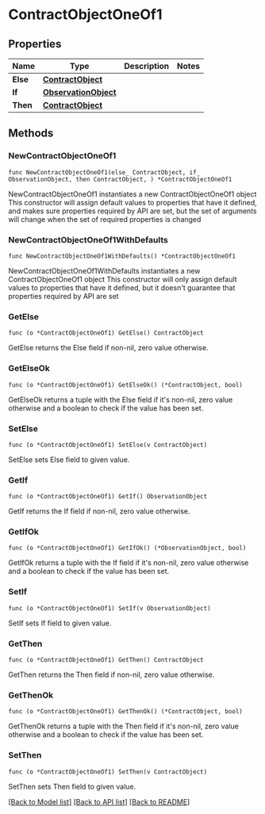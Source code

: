 # ContractObjectOneOf1

## Properties

Name | Type | Description | Notes
------------ | ------------- | ------------- | -------------
**Else** | [**ContractObject**](ContractObject.md) |  | 
**If** | [**ObservationObject**](ObservationObject.md) |  | 
**Then** | [**ContractObject**](ContractObject.md) |  | 

## Methods

### NewContractObjectOneOf1

`func NewContractObjectOneOf1(else_ ContractObject, if_ ObservationObject, then ContractObject, ) *ContractObjectOneOf1`

NewContractObjectOneOf1 instantiates a new ContractObjectOneOf1 object
This constructor will assign default values to properties that have it defined,
and makes sure properties required by API are set, but the set of arguments
will change when the set of required properties is changed

### NewContractObjectOneOf1WithDefaults

`func NewContractObjectOneOf1WithDefaults() *ContractObjectOneOf1`

NewContractObjectOneOf1WithDefaults instantiates a new ContractObjectOneOf1 object
This constructor will only assign default values to properties that have it defined,
but it doesn't guarantee that properties required by API are set

### GetElse

`func (o *ContractObjectOneOf1) GetElse() ContractObject`

GetElse returns the Else field if non-nil, zero value otherwise.

### GetElseOk

`func (o *ContractObjectOneOf1) GetElseOk() (*ContractObject, bool)`

GetElseOk returns a tuple with the Else field if it's non-nil, zero value otherwise
and a boolean to check if the value has been set.

### SetElse

`func (o *ContractObjectOneOf1) SetElse(v ContractObject)`

SetElse sets Else field to given value.


### GetIf

`func (o *ContractObjectOneOf1) GetIf() ObservationObject`

GetIf returns the If field if non-nil, zero value otherwise.

### GetIfOk

`func (o *ContractObjectOneOf1) GetIfOk() (*ObservationObject, bool)`

GetIfOk returns a tuple with the If field if it's non-nil, zero value otherwise
and a boolean to check if the value has been set.

### SetIf

`func (o *ContractObjectOneOf1) SetIf(v ObservationObject)`

SetIf sets If field to given value.


### GetThen

`func (o *ContractObjectOneOf1) GetThen() ContractObject`

GetThen returns the Then field if non-nil, zero value otherwise.

### GetThenOk

`func (o *ContractObjectOneOf1) GetThenOk() (*ContractObject, bool)`

GetThenOk returns a tuple with the Then field if it's non-nil, zero value otherwise
and a boolean to check if the value has been set.

### SetThen

`func (o *ContractObjectOneOf1) SetThen(v ContractObject)`

SetThen sets Then field to given value.



[[Back to Model list]](../README.md#documentation-for-models) [[Back to API list]](../README.md#documentation-for-api-endpoints) [[Back to README]](../README.md)



